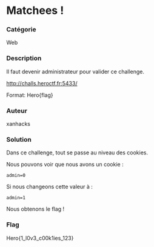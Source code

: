 # Matchees !

### Catégorie

Web

### Description

Il faut devenir administrateur pour valider ce challenge.

http://challs.heroctf.fr:5433/

Format: Hero{flag}

### Auteur

xanhacks

### Solution

Dans ce challenge, tout se passe au niveau des cookies.

Nous pouvons voir que nous avons un cookie :

```
admin=0
```

Si nous changeons cette valeur à :

```
admin=1
```

Nous obtenons le flag !

### Flag

Hero{1_l0v3_c00k1ies_123}